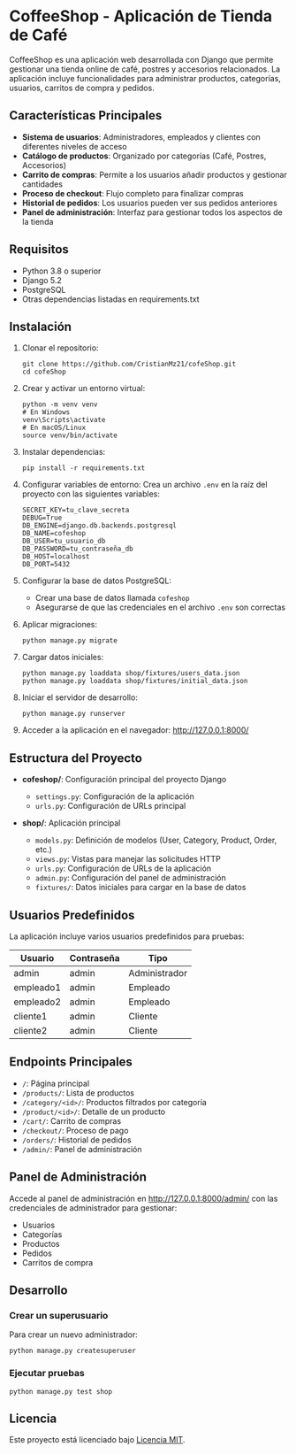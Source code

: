 # CoffeeShop - Aplicación de Tienda de Café

CoffeeShop es una aplicación web desarrollada con Django que permite gestionar una tienda online de café, postres y accesorios relacionados. La aplicación incluye funcionalidades para administrar productos, categorías, usuarios, carritos de compra y pedidos.

## Características Principales

- **Sistema de usuarios**: Administradores, empleados y clientes con diferentes niveles de acceso
- **Catálogo de productos**: Organizado por categorías (Café, Postres, Accesorios)
- **Carrito de compras**: Permite a los usuarios añadir productos y gestionar cantidades
- **Proceso de checkout**: Flujo completo para finalizar compras
- **Historial de pedidos**: Los usuarios pueden ver sus pedidos anteriores
- **Panel de administración**: Interfaz para gestionar todos los aspectos de la tienda

## Requisitos

- Python 3.8 o superior
- Django 5.2
- PostgreSQL
- Otras dependencias listadas en requirements.txt

## Instalación

1. Clonar el repositorio:
   ```
   git clone https://github.com/CristianMz21/cofeShop.git
   cd cofeShop
   ```

2. Crear y activar un entorno virtual:
   ```
   python -m venv venv
   # En Windows
   venv\Scripts\activate
   # En macOS/Linux
   source venv/bin/activate
   ```

3. Instalar dependencias:
   ```
   pip install -r requirements.txt
   ```

4. Configurar variables de entorno:
   Crea un archivo `.env` en la raíz del proyecto con las siguientes variables:
   ```
   SECRET_KEY=tu_clave_secreta
   DEBUG=True
   DB_ENGINE=django.db.backends.postgresql
   DB_NAME=cofeshop
   DB_USER=tu_usuario_db
   DB_PASSWORD=tu_contraseña_db
   DB_HOST=localhost
   DB_PORT=5432
   ```

5. Configurar la base de datos PostgreSQL:
   - Crear una base de datos llamada `cofeshop`
   - Asegurarse de que las credenciales en el archivo `.env` son correctas

6. Aplicar migraciones:
   ```
   python manage.py migrate
   ```

7. Cargar datos iniciales:
   ```
   python manage.py loaddata shop/fixtures/users_data.json
   python manage.py loaddata shop/fixtures/initial_data.json
   ```

8. Iniciar el servidor de desarrollo:
   ```
   python manage.py runserver
   ```

9. Acceder a la aplicación en el navegador: http://127.0.0.1:8000/

## Estructura del Proyecto

- **cofeshop/**: Configuración principal del proyecto Django
  - `settings.py`: Configuración de la aplicación
  - `urls.py`: Configuración de URLs principal

- **shop/**: Aplicación principal
  - `models.py`: Definición de modelos (User, Category, Product, Order, etc.)
  - `views.py`: Vistas para manejar las solicitudes HTTP
  - `urls.py`: Configuración de URLs de la aplicación
  - `admin.py`: Configuración del panel de administración
  - `fixtures/`: Datos iniciales para cargar en la base de datos

## Usuarios Predefinidos

La aplicación incluye varios usuarios predefinidos para pruebas:

| Usuario    | Contraseña | Tipo        |
|------------|------------|-------------|
| admin      | admin      | Administrador |
| empleado1  | admin      | Empleado    |
| empleado2  | admin      | Empleado    |
| cliente1   | admin      | Cliente     |
| cliente2   | admin      | Cliente     |

## Endpoints Principales

- `/`: Página principal
- `/products/`: Lista de productos
- `/category/<id>/`: Productos filtrados por categoría
- `/product/<id>/`: Detalle de un producto
- `/cart/`: Carrito de compras
- `/checkout/`: Proceso de pago
- `/orders/`: Historial de pedidos
- `/admin/`: Panel de administración

## Panel de Administración

Accede al panel de administración en http://127.0.0.1:8000/admin/ con las credenciales de administrador para gestionar:

- Usuarios
- Categorías
- Productos
- Pedidos
- Carritos de compra

## Desarrollo

### Crear un superusuario

Para crear un nuevo administrador:

```
python manage.py createsuperuser
```

### Ejecutar pruebas

```
python manage.py test shop
```

## Licencia

Este proyecto está licenciado bajo [Licencia MIT](LICENSE).
